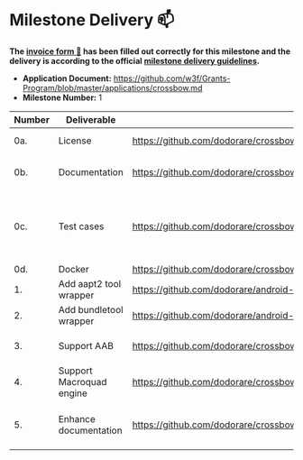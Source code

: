 # Milestone Delivery :mailbox:

**The [invoice form :pencil:](https://docs.google.com/forms/d/e/1FAIpQLSfmNYaoCgrxyhzgoKQ0ynQvnNRoTmgApz9NrMp-hd8mhIiO0A/viewform) has been filled out correctly for this milestone and the delivery is according to the official [milestone delivery guidelines](https://github.com/w3f/Grants-Program/blob/master/docs/milestone-deliverables-guidelines.md).**

* **Application Document:** https://github.com/w3f/Grants-Program/blob/master/applications/crossbow.md
* **Milestone Number:** 1

| Number | Deliverable | Link | Notes |
| ------------- | ------------- | ------------- |------------- |
| 0a. | License | https://github.com/dodorare/crossbow/tree/7da4f92d7b1cc0ad2fbf6ed7f4765d8c473ac04e/LICENSE | Apache License 2.0 |
| 0b. | Documentation | https://github.com/dodorare/crossbow/tree/7da4f92d7b1cc0ad2fbf6ed7f4765d8c473ac04e/docs | [docs](https://github.com/dodorare/crossbow/tree/7da4f92d7b1cc0ad2fbf6ed7f4765d8c473ac04e/docs), [code documentation](https://github.com/dodorare/crossbow/tree/7da4f92d7b1cc0ad2fbf6ed7f4765d8c473ac04e/crossbundle), [test guide](https://github.com/dodorare/crossbow/blob/7da4f92d7b1cc0ad2fbf6ed7f4765d8c473ac04e/docs/testing-guide.md) |
| 0c. | Test cases | https://github.com/dodorare/crossbow/blob/7da4f92d7b1cc0ad2fbf6ed7f4765d8c473ac04e/crossbundle/tools/tests | Key functions are covered by test cases. Run `cargo test` in folder `crossbundle/tools`. [Testing guide](https://github.com/dodorare/crossbow/blob/7da4f92d7b1cc0ad2fbf6ed7f4765d8c473ac04e/docs/testing-guide.md) |
| 0d. | Docker | https://github.com/dodorare/crossbow/blob/7da4f92d7b1cc0ad2fbf6ed7f4765d8c473ac04e/.github/docker/crossbundle.Dockerfile | |
| 1. | Add aapt2 tool wrapper | https://github.com/dodorare/android-tools-rs/tree/8059889555491c2a8a6a8ad0025ee8f02dd4db63/src/aapt2 | Used by crossbundle-tools |
| 2. | Add bundletool wrapper | https://github.com/dodorare/android-tools-rs/tree/8059889555491c2a8a6a8ad0025ee8f02dd4db63/src/bundletool | Used by crossbundle-tools |
| 3. | Support AAB | https://github.com/dodorare/crossbow/blob/7da4f92d7b1cc0ad2fbf6ed7f4765d8c473ac04e/crossbundle/cli/src/commands/build/android.rs#L155 | Add flag `--aab` when build for `android` |
| 4. | Support Macroquad engine	 | https://github.com/dodorare/crossbow/blob/7da4f92d7b1cc0ad2fbf6ed7f4765d8c473ac04e/crossbundle/cli/src/commands/build/mod.rs#L56 | Add flag `--quad` when building |
| 5. | Enhance documentation | https://github.com/dodorare/crossbow/tree/7da4f92d7b1cc0ad2fbf6ed7f4765d8c473ac04e/crossbundle | We added more code comments and enhanced our wiki |
